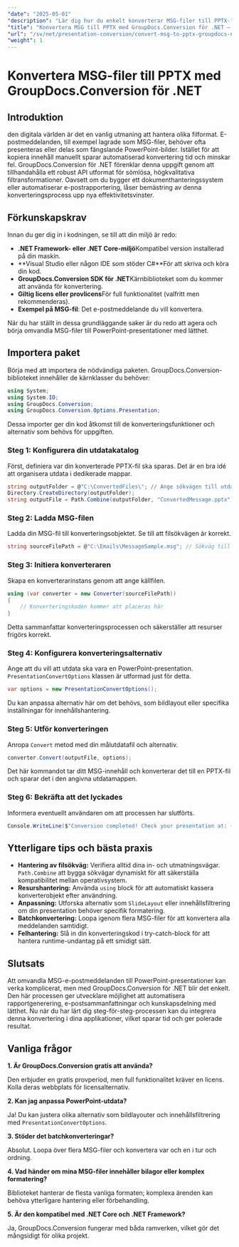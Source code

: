 ```yaml
---
"date": "2025-05-01"
"description": "Lär dig hur du enkelt konverterar MSG-filer till PPTX-format med GroupDocs.Conversion för .NET. Effektivisera din dokumenthantering och öka produktiviteten."
"title": "Konvertera MSG till PPTX med GroupDocs.Conversion för .NET – en steg-för-steg-guide"
"url": "/sv/net/presentation-conversion/convert-msg-to-pptx-groupdocs-net/"
"weight": 1
---
```


# Konvertera MSG-filer till PPTX med GroupDocs.Conversion för .NET

## Introduktion

den digitala världen är det en vanlig utmaning att hantera olika filformat. E-postmeddelanden, till exempel lagrade som MSG-filer, behöver ofta presenteras eller delas som fängslande PowerPoint-bilder. Istället för att kopiera innehåll manuellt sparar automatiserad konvertering tid och minskar fel. GroupDocs.Conversion för .NET förenklar denna uppgift genom att tillhandahålla ett robust API utformat för sömlösa, högkvalitativa filtransformationer. Oavsett om du bygger ett dokumenthanteringssystem eller automatiserar e-postrapportering, låser bemästring av denna konverteringsprocess upp nya effektivitetsvinster.

## Förkunskapskrav

Innan du ger dig in i kodningen, se till att din miljö är redo:

- **.NET Framework- eller .NET Core-miljö**Kompatibel version installerad på din maskin.
- **Visual Studio eller någon IDE som stöder C#**För att skriva och köra din kod.
- **GroupDocs.Conversion SDK för .NET**Kärnbiblioteket som du kommer att använda för konvertering.
- **Giltig licens eller provlicens**För full funktionalitet (valfritt men rekommenderas).
- **Exempel på MSG-fil**: Det e-postmeddelande du vill konvertera.

När du har ställt in dessa grundläggande saker är du redo att agera och börja omvandla MSG-filer till PowerPoint-presentationer med lätthet.


## Importera paket

Börja med att importera de nödvändiga paketen. GroupDocs.Conversion-biblioteket innehåller de kärnklasser du behöver:

```csharp
using System;
using System.IO;
using GroupDocs.Conversion;
using GroupDocs.Conversion.Options.Presentation;
```

Dessa importer ger din kod åtkomst till de konverteringsfunktioner och alternativ som behövs för uppgiften.

### Steg 1: Konfigurera din utdatakatalog

Först, definiera var din konverterade PPTX-fil ska sparas. Det är en bra idé att organisera utdata i dedikerade mappar.

```csharp
string outputFolder = @"C:\ConvertedFiles\"; // Ange sökvägen till utdatakatalogen här
Directory.CreateDirectory(outputFolder);
string outputFile = Path.Combine(outputFolder, "ConvertedMessage.pptx");
```

### Steg 2: Ladda MSG-filen

Ladda din MSG-fil till konverteringsobjektet. Se till att filsökvägen är korrekt.

```csharp
string sourceFilePath = @"C:\Emails\MessageSample.msg"; // Sökväg till din MSG-fil
```

### Steg 3: Initiera konverteraren

Skapa en konverterarinstans genom att ange källfilen.

```csharp
using (var converter = new Converter(sourceFilePath))
{
    // Konverteringskoden kommer att placeras här
}
```

Detta sammanfattar konverteringsprocessen och säkerställer att resurser frigörs korrekt.

### Steg 4: Konfigurera konverteringsalternativ

Ange att du vill att utdata ska vara en PowerPoint-presentation. `PresentationConvertOptions` klassen är utformad just för detta.

```csharp
var options = new PresentationConvertOptions();
```

Du kan anpassa alternativ här om det behövs, som bildlayout eller specifika inställningar för innehållshantering.

### Steg 5: Utför konverteringen

Anropa `Convert` metod med din målutdatafil och alternativ.

```csharp
converter.Convert(outputFile, options);
```

Det här kommandot tar ditt MSG-innehåll och konverterar det till en PPTX-fil och sparar det i den angivna utdatamappen.

### Steg 6: Bekräfta att det lyckades

Informera eventuellt användaren om att processen har slutförts.

```csharp
Console.WriteLine($"Conversion completed! Check your presentation at: {outputFile}");
```

## Ytterligare tips och bästa praxis

- **Hantering av filsökväg:** Verifiera alltid dina in- och utmatningsvägar. `Path.Combine` att bygga sökvägar dynamiskt för att säkerställa kompatibilitet mellan operativsystem.
- **Resurshantering:** Använda `using` block för att automatiskt kassera konverterobjekt efter användning.
- **Anpassning:** Utforska alternativ som `SlideLayout` eller innehållsfiltrering om din presentation behöver specifik formatering.
- **Batchkonvertering:** Loopa igenom flera MSG-filer för att konvertera alla meddelanden samtidigt.
- **Felhantering:** Slå in din konverteringskod i try-catch-block för att hantera runtime-undantag på ett smidigt sätt.


## Slutsats

Att omvandla MSG-e-postmeddelanden till PowerPoint-presentationer kan verka komplicerat, men med GroupDocs.Conversion för .NET blir det enkelt. Den här processen ger utvecklare möjlighet att automatisera rapportgenerering, e-postsammanfattningar och kunskapsdelning med lätthet. Nu när du har lärt dig steg-för-steg-processen kan du integrera denna konvertering i dina applikationer, vilket sparar tid och ger polerade resultat.


## Vanliga frågor

**1. Är GroupDocs.Conversion gratis att använda?**  

Den erbjuder en gratis provperiod, men full funktionalitet kräver en licens. Kolla deras webbplats för licensalternativ.

**2. Kan jag anpassa PowerPoint-utdata?**  

Ja! Du kan justera olika alternativ som bildlayouter och innehållsfiltrering med `PresentationConvertOptions`.

**3. Stöder det batchkonverteringar?**  

Absolut. Loopa över flera MSG-filer och konvertera var och en i tur och ordning.

**4. Vad händer om mina MSG-filer innehåller bilagor eller komplex formatering?**  

Biblioteket hanterar de flesta vanliga formaten; komplexa ärenden kan behöva ytterligare hantering eller förbehandling.

**5. Är den kompatibel med .NET Core och .NET Framework?**  

Ja, GroupDocs.Conversion fungerar med båda ramverken, vilket gör det mångsidigt för olika projekt.